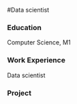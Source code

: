 #Data scientist

### Education
Computer Science, M1

### Work Experience
Data scientist 


### Project
